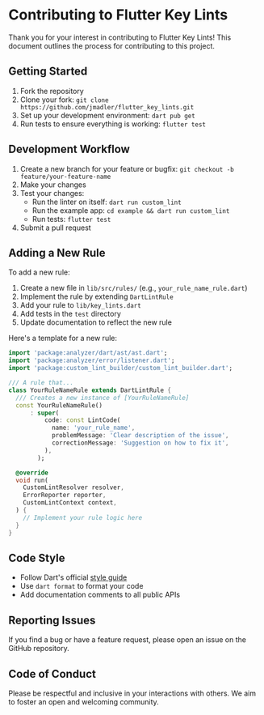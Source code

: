 # Contributing to Flutter Key Lints

Thank you for your interest in contributing to Flutter Key Lints! This document outlines the process for contributing to this project.

## Getting Started

1. Fork the repository
2. Clone your fork: `git clone https://github.com/jmadler/flutter_key_lints.git`
3. Set up your development environment: `dart pub get`
4. Run tests to ensure everything is working: `flutter test`

## Development Workflow

1. Create a new branch for your feature or bugfix: `git checkout -b feature/your-feature-name`
2. Make your changes
3. Test your changes:
   - Run the linter on itself: `dart run custom_lint`
   - Run the example app: `cd example && dart run custom_lint`
   - Run tests: `flutter test`
4. Submit a pull request

## Adding a New Rule

To add a new rule:

1. Create a new file in `lib/src/rules/` (e.g., `your_rule_name_rule.dart`)
2. Implement the rule by extending `DartLintRule`
3. Add your rule to `lib/key_lints.dart`
4. Add tests in the `test` directory
5. Update documentation to reflect the new rule

Here's a template for a new rule:

```dart
import 'package:analyzer/dart/ast/ast.dart';
import 'package:analyzer/error/listener.dart';
import 'package:custom_lint_builder/custom_lint_builder.dart';

/// A rule that...
class YourRuleNameRule extends DartLintRule {
  /// Creates a new instance of [YourRuleNameRule]
  const YourRuleNameRule()
      : super(
          code: const LintCode(
            name: 'your_rule_name',
            problemMessage: 'Clear description of the issue',
            correctionMessage: 'Suggestion on how to fix it',
          ),
        );

  @override
  void run(
    CustomLintResolver resolver,
    ErrorReporter reporter,
    CustomLintContext context,
  ) {
    // Implement your rule logic here
  }
}
```

## Code Style

- Follow Dart's official [style guide](https://dart.dev/guides/language/effective-dart/style)
- Use `dart format` to format your code
- Add documentation comments to all public APIs

## Reporting Issues

If you find a bug or have a feature request, please open an issue on the GitHub repository.

## Code of Conduct

Please be respectful and inclusive in your interactions with others. We aim to foster an open and welcoming community. 